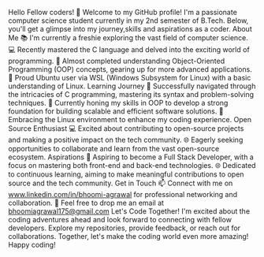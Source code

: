 
Hello Fellow coders! 👋 
Welcome to my GitHub profile! I'm a passionate computer science student currently in my 2nd semester of B.Tech. Below, you'll get a glimpse into my journey,skills and aspirations as a coder.
About Me
📚 I'm currently a freshie exploring the vast field of computer science.
💻 Recently mastered the C language and delved into the exciting world of programming.
🧠 Almost completed understanding Object-Oriented Programming (OOP) concepts, gearing up for more advanced applications.
🐧 Proud Ubuntu user via WSL (Windows Subsystem for Linux) with a basic understanding of Linux.
Learning Journey
🌱 Successfully navigated through the intricacies of C programming, mastering its syntax and problem-solving techniques.
📘 Currently honing my skills in OOP to develop a strong foundation for building scalable and efficient software solutions.
🚀 Embracing the Linux environment to enhance my coding experience.
Open Source Enthusiast
💻 Excited about contributing to open-source projects and making a positive impact on the tech community.
🌐 Eagerly seeking opportunities to collaborate and learn from the vast open-source ecosystem.
Aspirations
🚀 Aspiring to become a Full Stack Developer, with a focus on mastering both front-end and back-end technologies.
🌐 Dedicated to continuous learning, aiming to make meaningful contributions to open source and the tech community.
Get in Touch
📫 Connect with me on www.linkedin.com/in/bhoomi-agrawal for professional networking and collaboration.
📧 Feel free to drop me an email at bhoomiagrawal175@gmail.com
Let's Code Together!
I'm excited about the coding adventures ahead and look forward to connecting with fellow developers. Explore my repositories, provide feedback, or reach out for collaborations. Together, let's make the coding world even more amazing! Happy coding! 
